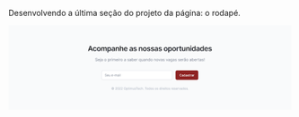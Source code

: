 Desenvolvendo a última seção do projeto da página: o rodapé.

![Rodapé](https://github.com/DanRodris/7DaysOfCode-HTML-e-CSS/blob/main/img/oportunidades.png)
